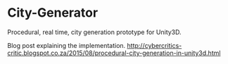 # City-Generator
Procedural, real time, city generation prototype for Unity3D.

Blog post explaining the implementation.
http://cybercritics-critic.blogspot.co.za/2015/08/procedural-city-generation-in-unity3d.html
